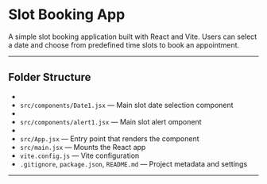# Slot Booking App

A simple slot booking application built with React and Vite. Users can select a date and choose from predefined time slots to book an appointment.

---

##  Folder Structure

- 
- `src/components/Date1.jsx` — Main slot date selection component
- 
- `src/components/alert1.jsx` — Main slot alert omponent
- 
- `src/App.jsx` — Entry point that renders the component
- `src/main.jsx` — Mounts the React app
- `vite.config.js` — Vite configuration
- `.gitignore`, `package.json`, `README.md` — Project metadata and settings

---

